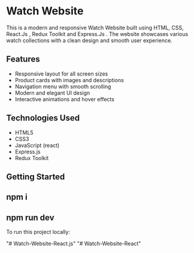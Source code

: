 # Watch Website

This is a modern and responsive Watch Website built using HTML, CSS, React.Js , Redux Toolkit and Express.Js . The website showcases various watch collections with a clean design and smooth user experience.

## Features

- Responsive layout for all screen sizes
- Product cards with images and descriptions
- Navigation menu with smooth scrolling
- Modern and elegant UI design
- Interactive animations and hover effects

## Technologies Used

- HTML5  
- CSS3  
- JavaScript (react)
- Express.js
- Redux Toolkit 


## Getting Started

## npm i 
## npm run dev


To run this project locally:

"# Watch-Website-React.js" 
"# Watch-Website-React" 
